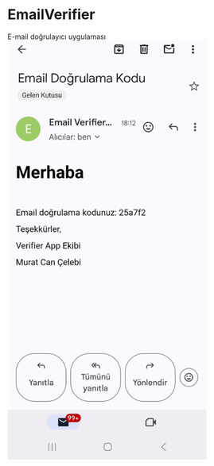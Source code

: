 # EmailVerifier
E-mail doğrulayıcı uygulaması
<img width="400px" height="auto" src="./email-verifier-api/email-verifier-api/image/email.jpeg" />